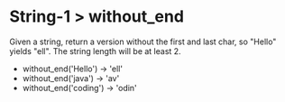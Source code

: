 # String-1 > without_end

Given a string, return a version without the first and last char, so "Hello" yields "ell". The string length will be at least 2.

- without_end('Hello') → 'ell'
- without_end('java') → 'av'
- without_end('coding') → 'odin'
